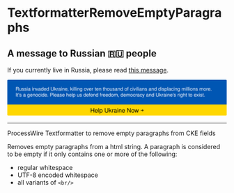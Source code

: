 # TextformatterRemoveEmptyParagraphs

## A message to Russian 🇷🇺 people

If you currently live in Russia, please read [this message](https://github.com/Roave/SecurityAdvisories/blob/latest/ToRussianPeople.md).

[![SWUbanner](https://raw.githubusercontent.com/vshymanskyy/StandWithUkraine/main/banner2-direct.svg)](https://github.com/vshymanskyy/StandWithUkraine/blob/main/docs/README.md)

---

ProcessWire Textformatter to remove empty paragraphs from CKE fields

Removes empty paragraphs from a html string. A paragraph is considered to be empty if it only contains one or more of the following:

* regular whitespace
* UTF-8 encoded whitespace
* all variants of `<br/>`
